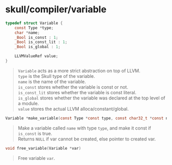 # skull/compiler/variable

```c
typedef struct Variable {
	const Type *type;
	char *name;
	_Bool is_const : 1;
	_Bool is_const_lit : 1;
	_Bool is_global : 1;

	LLVMValueRef value;
}
```

> `Variable` acts as a more strict abstraction on top of LLVM.
> \
> `type` is the Skull type of the variable.
> \
> `name` is the name of the variable.
> \
> `is_const` stores whether the variable is const or not.
> \
> `is_const_lit` stores whether the variable is const literal.
> \
> `is_global` stores whether the variable was declared at the top level of a
> module.
> \
> `value` stores the actual LLVM alloca/constant/global.

```c
Variable *make_variable(const Type *const type, const char32_t *const name, bool is_const)
```

> Make a variable called `name` with type `type`, and make it const if
> `is_const` is true.
> \
> Returns `NULL` if var cannot be created, else pointer to created var.

```c
void free_variable(Variable *var)
```

> Free variable `var`.

